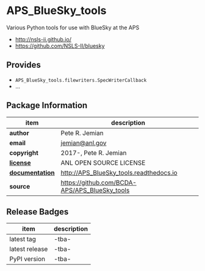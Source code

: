# APS_BlueSky_tools

Various Python tools for use with BlueSky at the APS

* http://nsls-ii.github.io/
* https://github.com/NSLS-II/bluesky

## Provides

* `APS_BlueSky_tools.filewriters.SpecWriterCallback`
* ...

## Package Information

item              | description
------------------|--------------------------------
**author**        | Pete R. Jemian
**email**         | jemian@anl.gov
**copyright**     | 2017-, Pete R. Jemian
[**license**](APS_BlueSky_tools/LICENSE) | ANL OPEN SOURCE LICENSE
[**documentation**](http://APS_BlueSky_tools.readthedocs.io) | http://APS_BlueSky_tools.readthedocs.io
**source**        | https://github.com/BCDA-APS/APS_BlueSky_tools

## Release Badges

item  | description
------|--------------
latest tag | -tba-
latest release | -tba-
PyPI version | -tba-
